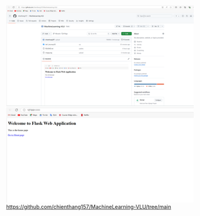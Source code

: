 ![alt text](image-1.png)
![alt text](image.png)
https://github.com/chienthang157/MachineLearning-VLU/tree/main